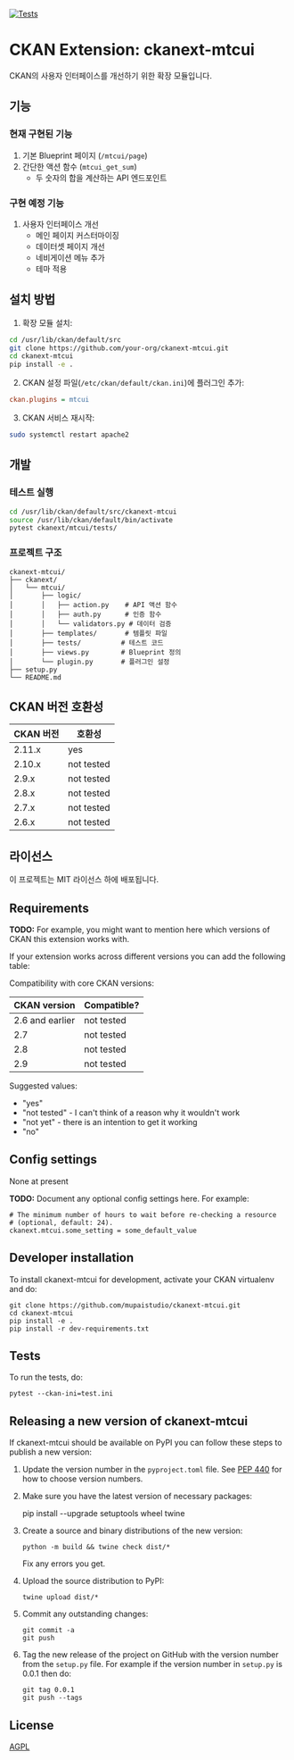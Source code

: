 [![Tests](https://github.com/mupaistudio/ckanext-mtcui/workflows/Tests/badge.svg?branch=main)](https://github.com/mupaistudio/ckanext-mtcui/actions)

# CKAN Extension: ckanext-mtcui

CKAN의 사용자 인터페이스를 개선하기 위한 확장 모듈입니다.

## 기능

### 현재 구현된 기능
1. 기본 Blueprint 페이지 (`/mtcui/page`)
2. 간단한 액션 함수 (`mtcui_get_sum`)
   - 두 숫자의 합을 계산하는 API 엔드포인트

### 구현 예정 기능
1. 사용자 인터페이스 개선
   - 메인 페이지 커스터마이징
   - 데이터셋 페이지 개선
   - 네비게이션 메뉴 추가
   - 테마 적용

## 설치 방법

1. 확장 모듈 설치:
```bash
cd /usr/lib/ckan/default/src
git clone https://github.com/your-org/ckanext-mtcui.git
cd ckanext-mtcui
pip install -e .
```

2. CKAN 설정 파일(`/etc/ckan/default/ckan.ini`)에 플러그인 추가:
```ini
ckan.plugins = mtcui
```

3. CKAN 서비스 재시작:
```bash
sudo systemctl restart apache2
```

## 개발

### 테스트 실행
```bash
cd /usr/lib/ckan/default/src/ckanext-mtcui
source /usr/lib/ckan/default/bin/activate
pytest ckanext/mtcui/tests/
```

### 프로젝트 구조
```
ckanext-mtcui/
├── ckanext/
│   └── mtcui/
│       ├── logic/
│       │   ├── action.py    # API 액션 함수
│       │   ├── auth.py      # 인증 함수
│       │   └── validators.py # 데이터 검증
│       ├── templates/       # 템플릿 파일
│       ├── tests/          # 테스트 코드
│       ├── views.py        # Blueprint 정의
│       └── plugin.py       # 플러그인 설정
├── setup.py
└── README.md
```

## CKAN 버전 호환성

| CKAN 버전 | 호환성 |
|-----------|--------|
| 2.11.x    | yes    |
| 2.10.x    | not tested |
| 2.9.x     | not tested |
| 2.8.x     | not tested |
| 2.7.x     | not tested |
| 2.6.x     | not tested |

## 라이선스

이 프로젝트는 MIT 라이선스 하에 배포됩니다.


## Requirements

**TODO:** For example, you might want to mention here which versions of CKAN this
extension works with.

If your extension works across different versions you can add the following table:

Compatibility with core CKAN versions:

| CKAN version    | Compatible?   |
| --------------- | ------------- |
| 2.6 and earlier | not tested    |
| 2.7             | not tested    |
| 2.8             | not tested    |
| 2.9             | not tested    |

Suggested values:

* "yes"
* "not tested" - I can't think of a reason why it wouldn't work
* "not yet" - there is an intention to get it working
* "no"


## Config settings

None at present

**TODO:** Document any optional config settings here. For example:

	# The minimum number of hours to wait before re-checking a resource
	# (optional, default: 24).
	ckanext.mtcui.some_setting = some_default_value


## Developer installation

To install ckanext-mtcui for development, activate your CKAN virtualenv and
do:

    git clone https://github.com/mupaistudio/ckanext-mtcui.git
    cd ckanext-mtcui
    pip install -e .
    pip install -r dev-requirements.txt


## Tests

To run the tests, do:

    pytest --ckan-ini=test.ini


## Releasing a new version of ckanext-mtcui

If ckanext-mtcui should be available on PyPI you can follow these steps to publish a new version:

1. Update the version number in the `pyproject.toml` file. See [PEP 440](http://legacy.python.org/dev/peps/pep-0440/#public-version-identifiers) for how to choose version numbers.

2. Make sure you have the latest version of necessary packages:

    pip install --upgrade setuptools wheel twine

3. Create a source and binary distributions of the new version:

       python -m build && twine check dist/*

   Fix any errors you get.

4. Upload the source distribution to PyPI:

       twine upload dist/*

5. Commit any outstanding changes:

       git commit -a
       git push

6. Tag the new release of the project on GitHub with the version number from
   the `setup.py` file. For example if the version number in `setup.py` is
   0.0.1 then do:

       git tag 0.0.1
       git push --tags

## License

[AGPL](https://www.gnu.org/licenses/agpl-3.0.en.html)
